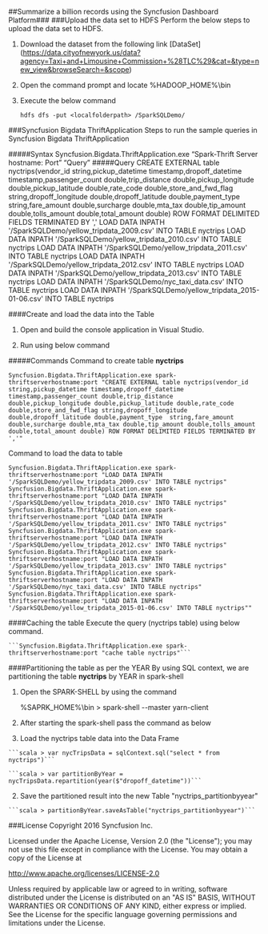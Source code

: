 ##Summarize a billion records using the Syncfusion Dashboard Platform###
###Upload the data set to HDFS
Perform the below steps to upload the data set to HDFS.

1. Download the dataset from the following link [DataSet] (https://data.cityofnewyork.us/data?agency=Taxi+and+Limousine+Commission+%28TLC%29&cat=&type=new_view&browseSearch=&scope) 

2. Open the command prompt and locate %HADOOP_HOME%\bin 
3. Execute the  below command 

	```hdfs dfs -put <localfolderpath> /SparkSQLDemo/```

###Syncfusion Bigdata ThriftApplication
Steps to run the sample queries in Syncfusion Bigdata ThriftApplication

#####Syntax
	Syncfusion.Bigdata.ThriftApplication.exe “Spark-Thrift Server hostname: Port” “Query”
#####Query
	CREATE EXTERNAL table nyctrips(vendor_id string,pickup_datetime timestamp,dropoff_datetime timestamp,passenger_count double,trip_distance  double,pickup_longitude double,pickup_latitude double,rate_code double,store_and_fwd_flag string,dropoff_longitude double,dropoff_latitude double,payment_type  string,fare_amount double,surcharge double,mta_tax double,tip_amount double,tolls_amount double,total_amount double) ROW FORMAT DELIMITED FIELDS TERMINATED BY ','
	LOAD DATA INPATH '/SparkSQLDemo/yellow_tripdata_2009.csv' INTO TABLE nyctrips
	LOAD DATA INPATH '/SparkSQLDemo/yellow_tripdata_2010.csv' INTO TABLE nyctrips
	LOAD DATA INPATH '/SparkSQLDemo/yellow_tripdata_2011.csv' INTO TABLE nyctrips
	LOAD DATA INPATH '/SparkSQLDemo/yellow_tripdata_2012.csv' INTO TABLE nyctrips
	LOAD DATA INPATH '/SparkSQLDemo/yellow_tripdata_2013.csv' INTO TABLE nyctrips
	LOAD DATA INPATH '/SparkSQLDemo/nyc_taxi_data.csv' INTO TABLE nyctrips
	LOAD DATA INPATH '/SparkSQLDemo/yellow_tripdata_2015-01-06.csv' INTO TABLE nyctrips

####Create and load the data into the Table 

1. Open and build the console application in Visual Studio.

2. Run using below command

#####Commands
Command to create table **nyctrips**

	Syncfusion.Bigdata.ThriftApplication.exe spark-thriftserverhostname:port "CREATE EXTERNAL table nyctrips(vendor_id string,pickup_datetime timestamp,dropoff_datetime timestamp,passenger_count double,trip_distance  double,pickup_longitude double,pickup_latitude double,rate_code double,store_and_fwd_flag string,dropoff_longitude double,dropoff_latitude double,payment_type  string,fare_amount double,surcharge double,mta_tax double,tip_amount double,tolls_amount double,total_amount double) ROW FORMAT DELIMITED FIELDS TERMINATED BY ','"
	
Command to load the data to table

	Syncfusion.Bigdata.ThriftApplication.exe spark-thriftserverhostname:port "LOAD DATA INPATH '/SparkSQLDemo/yellow_tripdata_2009.csv' INTO TABLE nyctrips"
	Syncfusion.Bigdata.ThriftApplication.exe spark-thriftserverhostname:port "LOAD DATA INPATH '/SparkSQLDemo/yellow_tripdata_2010.csv' INTO TABLE nyctrips"
	Syncfusion.Bigdata.ThriftApplication.exe spark-thriftserverhostname:port "LOAD DATA INPATH '/SparkSQLDemo/yellow_tripdata_2011.csv' INTO TABLE nyctrips"
	Syncfusion.Bigdata.ThriftApplication.exe spark-thriftserverhostname:port "LOAD DATA INPATH '/SparkSQLDemo/yellow_tripdata_2012.csv' INTO TABLE nyctrips"
	Syncfusion.Bigdata.ThriftApplication.exe spark-thriftserverhostname:port "LOAD DATA INPATH '/SparkSQLDemo/yellow_tripdata_2013.csv' INTO TABLE nyctrips"
	Syncfusion.Bigdata.ThriftApplication.exe spark-thriftserverhostname:port "LOAD DATA INPATH '/SparkSQLDemo/nyc_taxi_data.csv' INTO TABLE nyctrips"
	Syncfusion.Bigdata.ThriftApplication.exe spark-thriftserverhostname:port "LOAD DATA INPATH '/SparkSQLDemo/yellow_tripdata_2015-01-06.csv' INTO TABLE nyctrips""
	
####Caching the table 
	Execute the query (nyctrips table) using below command.

	```Syncfusion.Bigdata.ThriftApplication.exe spark-thriftserverhostname:port "cache table nyctrips"```

####Partitioning the table as per the YEAR 
By using SQL context, we are partitioning the table **nyctrips** by YEAR in spark-shell

1. Open the SPARK-SHELL by using the command

	%SAPRK_HOME%\bin > spark-shell --master yarn-client
		
2. After starting the spark-shell pass the command as below
	
  1. Load the nyctrips table data into the Data Frame

	```scala > var nycTripsData = sqlContext.sql("select * from nyctrips")```
	
	```scala > var partitionByYear = nycTripsData.repartition(year($"dropoff_datetime"))```
	
  2. Save the partitioned result into the new Table "nyctrips_partitionbyyear"
	
	```scala > partitionByYear.saveAsTable("nyctrips_partitionbyyear")```

###License
Copyright 2016 Syncfusion Inc.

Licensed under the Apache License, Version 2.0 (the "License");
you may not use this file except in compliance with the License.
You may obtain a copy of the License at

 http://www.apache.org/licenses/LICENSE-2.0
    
Unless required by applicable law or agreed to in writing, software
distributed under the License is distributed on an "AS IS" BASIS,
WITHOUT WARRANTIES OR CONDITIONS OF ANY KIND, either express or implied.
See the License for the specific language governing permissions and
limitations under the License.
